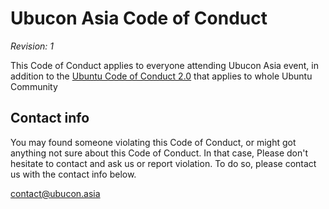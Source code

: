 # Ubucon Asia Code of Conduct
*Revision: 1*

This Code of Conduct applies to everyone attending Ubucon Asia event, in addition to the [Ubuntu Code of Conduct 2.0](https://launchpad.net/codeofconduct/2.0) that applies to whole Ubuntu Community

## Contact info
You may found someone violating this Code of Conduct, or might got anything not sure about this Code of Conduct.
In that case, Please don't hesitate to contact and ask us or report violation.
To do so, please contact us with the contact info below.

contact@ubucon.asia
